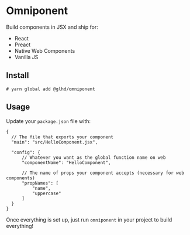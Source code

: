 # Omniponent

Build components in JSX and ship for:

- React
- Preact
- Native Web Components
- Vanilla JS

## Install

```shell
# yarn global add @glhd/omniponent
```

## Usage

Update your `package.json` file with:

```json5
{
  // The file that exports your component
  "main": "src/HelloComponent.jsx",
  
  "config": {
	  // Whatever you want as the global function name on web
	  "componentName": "HelloComponent",
    
	  // The name of props your component accepts (necessary for web components)
	  "propNames": [
		  "name",
		  "uppercase"
	  ]
  }
}
```

Once everything is set up, just run `omniponent` in your project to build everything!
